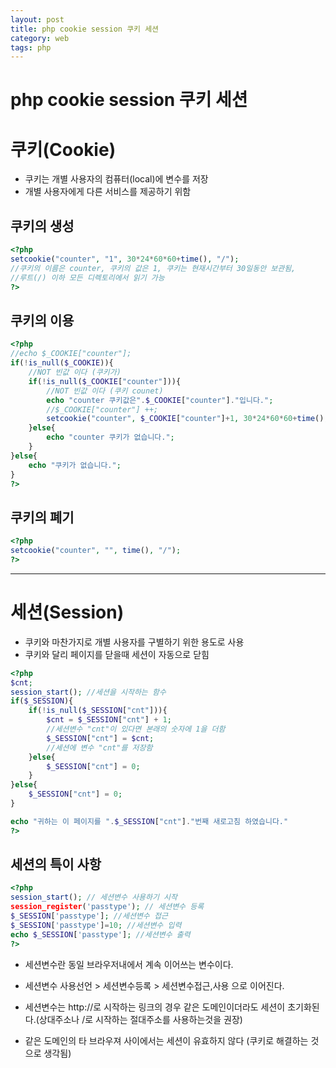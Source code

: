 ```yaml
---
layout: post
title: php cookie session 쿠키 세션
category: web
tags: php
---
```


# php cookie session 쿠키 세션

# 쿠키(Cookie)
* 쿠키는 개별 사용자의 컴퓨터(local)에 변수를 저장
* 개별 사용자에게 다른 서비스를 제공하기 위함
  
## 쿠키의 생성

```php
<?php
setcookie("counter", "1", 30*24*60*60+time(), "/");
//쿠키의 이름은 counter, 쿠키의 값은 1, 쿠키는 현재시간부터 30일동안 보관됨, 
//루트(/) 이하 모든 디렉토리에서 읽기 가능
?>
```		
## 쿠키의 이용
```php
<?php
//echo $_COOKIE["counter"];
if(!is_null($_COOKIE)){
	//NOT 빈값 이다 (쿠키가)
	if(!is_null($_COOKIE["counter"])){
		//NOT 빈값 이다 (쿠키 counet)
		echo "counter 쿠키값은".$_COOKIE["counter"]."입니다.";
		//$_COOKIE["counter"] ++;
		setcookie("counter", $_COOKIE["counter"]+1, 30*24*60*60+time(), "/");
	}else{
		echo "counter 쿠키가 없습니다.";
	}
}else{
	echo "쿠키가 없습니다.";
}	
?>
```

## 쿠키의 폐기
```php
<?php
setcookie("counter", "", time(), "/");
?>
```

---
		                				
# 세션(Session)
* 쿠키와 마찬가지로 개별 사용자를 구별하기 위한 용도로 사용
* 쿠키와 달리 페이지를 닫을때 세션이 자동으로 닫힘

```php
<?php
$cnt;
session_start(); //세션을 시작하는 함수
if($_SESSION){
	if(!is_null($_SESSION["cnt"])){
		$cnt = $_SESSION["cnt"] + 1; 
		//세션변수 "cnt"이 있다면 본래의 숫자에 1을 더함
		$_SESSION["cnt"] = $cnt;
		//세션에 변수 "cnt"를 저장함
	}else{
		$_SESSION["cnt"] = 0;
	}
}else{
	$_SESSION["cnt"] = 0;
}

echo "귀하는 이 페이지를 ".$_SESSION["cnt"]."번째 새로고침 하였습니다."
?>
```

## 세션의 특이 사항
```php
<?php
session_start(); // 세션변수 사용하기 시작
session_register('passtype'); // 세션변수 등록
$_SESSION['passtype']; //세션변수 접근
$_SESSION['passtype']=10; //세션변수 입력
echo $_SESSION['passtype']; //세션변수 출력
?>
```

* 세션변수란 동일 브라우저내에서 계속 이어쓰는 변수이다.
* 세션변수 사용선언 > 세션변수등록 > 세션변수접근,사용 으로 이어진다.

* 세션변수는 http://로 시작하는 링크의 경우 같은 도메인이더라도 세션이 초기화된다.(상대주소나 /로 시작하는 절대주소를 사용하는것을 권장)
* 같은 도메인의 타 브라우져 사이에서는 세션이 유효하지 않다 (쿠키로 해결하는 것으로 생각됨)